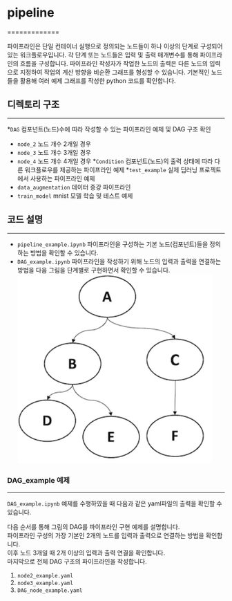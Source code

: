 # pipeline
=============

파이프라인은 단일 컨테이너 실행으로 정의되는 노드들이 하나 이상의 단계로 구성되어 있는 워크플로우입니다.
각 단계 또는 노드들은 입력 및 출력 매개변수를 통해 파이프라인의 흐름을 구성합니다.
파이프라인 작성자가 작업한 노드의 출력은 다른 노드의 입력으로 지정하여 작업의 계산 방향을 비순환 그래프를 형성할 수 있습니다.
기본적인 노드들을 활용해 여러 예제 그래프를 작성한 python 코드를 확인합니다.


## 디렉토리 구조
-------------

 *`DAG` 컴포넌트(노드)수에 따라 작성할 수 있는 파이프라인 예제 및 DAG 구조 확인
  - `node_2` 노드 개수 2개일 경우
  - `node_3` 노드 개수 3개일 경우
  - `node_4` 노드 개수 4개일 경우
 *`Condition` 컴포넌트(노드)의 출력 상태에 따라 다른 워크플로우를 제공하는 파이프라인 예제
 *`test_example` 실제 딥러닝 프로젝트에서 사용하는 파이프라인 예제
  - `data_augmentation` 데이터 증강 파이프라인
  - `train_model` mnist 모델 학습 및 테스트 예제

## 코드 설명
-------------

* `pipeline_example.ipynb` 파이프라인을 구성하는 기본 노드(컴포넌트)들을 정의하는 방법을 확인할 수 있습니다.
* `DAG_example.ipynb` 파이프라인을 작성하기 위해 노드의 입력과 출력을 연결하는 방법을 다음 그림을 단계별로 구현하면서 확인할 수 있습니다.
<img src='node_image/pipeline_example.png' width="450px"></img>   

### DAG_example 예제
-------------

`DAG_example.ipynb` 예제를 수행하였을 때 다음과 같은 yaml파일의 출력을 확인할 수 있습니다.   

다음 순서를 통해 그림의 DAG를 파이프라인 구현 예제를 설명합니다.   
파이프라인 구성의 가장 기본인 2개의 노드를 입력과 출력으로 연결하는 방법을 확인합니다.   
이후 노드 3개일 때 2개 이상의 입력과 출력 연결을 확인합니다.   
마지막으로 전체 DAG 구조의 파이프라인을 작성합니다.
1. `node2_example.yaml`
2. `node3_example.yaml`
3. `DAG_node_example.yaml`
